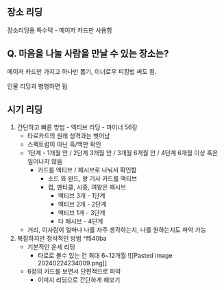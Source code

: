 ## 장소 리딩

장소리딩용 특수덱 - 메이저 카드만 사용함
## Q. 마음을 나눌 사람을 만날 수 있는 장소는?
메이저 카드만 가지고 하나만 뽑기, 이너로우 피킹법 써도 됨.

인물 리딩과 병행하면 됨

## 시기 리딩

1. 간단하고 빠른 방법 - 액티브 리딩 - 마이너 56장
	- 타로카드의 원래 성격과는 벗어남
	- 스펙트럼이 아닌 흑/백만 확인
	- 1단계 - 1개월 안 / 2단계 3개월 안 / 3개월 6개월 안 / 4단계 6개월 이상 혹은 일어나지 않음
		- 카드를 액티브 / 패시브로 나눠서 확인함
			- 소드 와 완드, 왕 기사 카드를 액티브
			- 컵, 펜타클, 시종, 여왕은 패시브
				- 액티브 3개 - 1단계
				- 액티브 2개 - 2단계
				- 액티브 1개 - 3단계
				- 다 패시브 - 4단계
	- 거리, 이사람이 얼마나 나를 자주 생각하는지, 나를 원하는지도 파악 가능
2. 복잡하지만 정석적인 방법 ^f540ba
	- 기본적인 운세 리딩
		- 타로로 볼수 있는 건 최대 6~12개월
	![[Pasted image 20240224234009.png]]
	- 6장의 카드를 보면서 단편적으로 파악
		- 이미지 리딩으로 간단하게 해보기